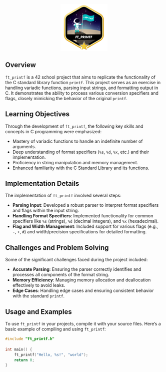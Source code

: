 <p align="center">
    <img src="ft_printfm.png" alt="Badge Name">
</p>


## Overview
`ft_printf` is a 42 school project that aims to replicate the functionality of the C standard library function `printf`. This project serves as an exercise in handling variadic functions, parsing input strings, and formatting output in C. It demonstrates the ability to process various conversion specifiers and flags, closely mimicking the behavior of the original `printf`.

## Learning Objectives
Through the development of `ft_printf`, the following key skills and concepts in C programming were emphasized:
- Mastery of variadic functions to handle an indefinite number of arguments.
- Deep understanding of format specifiers (`%s`, `%d`, `%x`, etc.) and their implementation.
- Proficiency in string manipulation and memory management.
- Enhanced familiarity with the C Standard Library and its functions.

## Implementation Details
The implementation of `ft_printf` involved several steps:
- **Parsing Input**: Developed a robust parser to interpret format specifiers and flags within the input string.
- **Handling Format Specifiers**: Implemented functionality for common specifiers like `%s` (strings), `%d` (decimal integers), and `%x` (hexadecimal).
- **Flag and Width Management**: Included support for various flags (e.g., `-`, `+`, `#`) and width/precision specifications for detailed formatting.

## Challenges and Problem Solving
Some of the significant challenges faced during the project included:
- **Accurate Parsing**: Ensuring the parser correctly identifies and processes all components of the format string.
- **Memory Efficiency**: Managing memory allocation and deallocation effectively to avoid leaks.
- **Edge Cases**: Handling edge cases and ensuring consistent behavior with the standard `printf`.

## Usage and Examples
To use `ft_printf` in your projects, compile it with your source files. Here’s a basic example of compiling and using `ft_printf`:

```c
#include "ft_printf.h"

int main() {
    ft_printf("Hello, %s!", "world");
    return 0;
}
